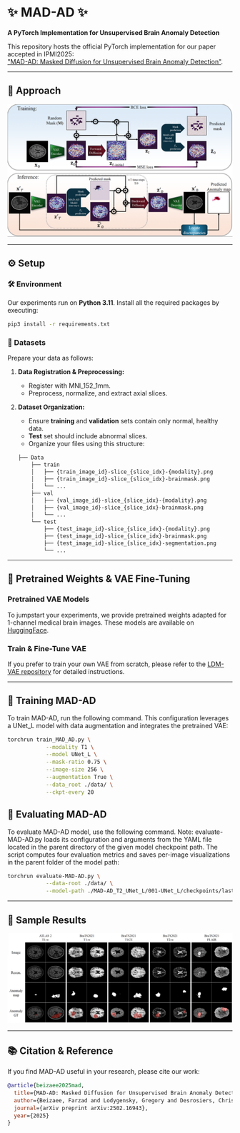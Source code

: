 
# ✨ MAD-AD ✨
**A PyTorch Implementation for Unsupervised Brain Anomaly Detection**

This repository hosts the official PyTorch implementation for our paper accepted in IPMI2025:  
["MAD-AD: Masked Diffusion for Unsupervised Brain Anomaly Detection"](https://arxiv.org/abs/2502.16943).

---

## 🎨 Approach

![MAD-AD Method](./assets/method.png)

---

## ⚙️ Setup

### 🛠️ Environment

Our experiments run on **Python 3.11**. Install all the required packages by executing:

```bash
pip3 install -r requirements.txt
```

### 📁 Datasets

Prepare your data as follows:

1. **Data Registration & Preprocessing:**  
   - Register with MNI_152_1mm.
   - Preprocess, normalize, and extract axial slices.

2. **Dataset Organization:**  
   - Ensure **training** and **validation** sets contain only normal, healthy data.
   - **Test** set should include abnormal slices.
   - Organize your files using this structure:

   ```
   ├── Data
       ├── train
       │   ├── {train_image_id}-slice_{slice_idx}-{modality}.png
       │   ├── {train_image_id}-slice_{slice_idx}-brainmask.png
       │   └── ...
       ├── val
       │   ├── {val_image_id}-slice_{slice_idx}-{modality}.png
       │   ├── {val_image_id}-slice_{slice_idx}-brainmask.png
       │   └── ...
       └── test
           ├── {test_image_id}-slice_{slice_idx}-{modality}.png
           ├── {test_image_id}-slice_{slice_idx}-brainmask.png
           ├── {test_image_id}-slice_{slice_idx}-segmentation.png
           └── ...
   ```

---

## 🔧 Pretrained Weights & VAE Fine-Tuning

### Pretrained VAE Models

To jumpstart your experiments, we provide pretrained weights adapted for 1-channel medical brain images. These models are available on [HuggingFace](https://huggingface.co/farzadbz/Medical-VAE).

### Train & Fine-Tune VAE

If you prefer to train your own VAE from scratch, please refer to the [LDM-VAE repository](https://github.com/CompVis/latent-diffusion?tab=readme-ov-file#training-autoencoder-models) for detailed instructions.

---

## 🚄 Training MAD-AD

To train MAD-AD, run the following command. This configuration leverages a UNet_L model with data augmentation and integrates the pretrained VAE:

```bash
torchrun train_MAD_AD.py \
            --modality T1 \
            --model UNet_L \
            --mask-ratio 0.75 \
            --image-size 256 \
            --augmentation True \
            --data_root ./data/ \
            --ckpt-every 20 
```


## 🚦 Evaluating MAD-AD
To evaluate MAD-AD model, use the following command.
Note: evaluate-MAD-AD.py loads its configuration and arguments from the YAML file located in the parent directory of the given model checkpoint path. The script computes four evaluation metrics and saves per-image visualizations in the parent folder of the model path:

```bash
torchrun evaluate-MAD-AD.py \
            --data-root ./data/ \
            --model-path ./MAD-AD_T2_UNet_L/001-UNet_L/checkpoints/last.pt
```

---
## 📸 Sample Results


![Sample Results](./assets/results.png)

---

## 📚 Citation & Reference

If you find MAD-AD useful in your research, please cite our work:

```bibtex
@article{beizaee2025mad,
  title={MAD-AD: Masked Diffusion for Unsupervised Brain Anomaly Detection},
  author={Beizaee, Farzad and Lodygensky, Gregory and Desrosiers, Christian and Dolz, Jose},
  journal={arXiv preprint arXiv:2502.16943},
  year={2025}
}
```

